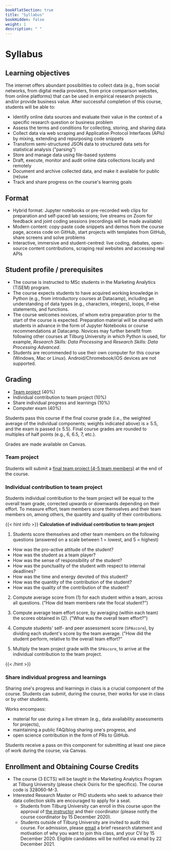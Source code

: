 ```yaml
---
bookFlatSection: true
title: "Syllabus"
bookHidden: false
weight: 1
description: " "
---
```


# Syllabus

## Learning objectives

The internet offers abundant possibilities to collect data (e.g., from social networks, from digital media providers, from price comparison websites, from online platforms) that can be used in empirical research projects and/or provide business value. After successful completion of this course, students will be able to:

-	Identify online data sources and evaluate their value in the context of a specific research question or business problem
- Assess the terms and conditions for collecting, storing, and sharing data
- Collect data via web scraping and Application Protocol Interfaces (APIs) by mixing, extending and repurposing code snippets
- Transform semi-structured JSON data to structured data sets for statistical analysis ("parsing")
- Store and manage data using file-based systems <!--and databases-->
- Draft, execute, monitor and audit online data collections locally and remotely
- Document and archive collected data, and make it available for public (re)use
- Track and share progress on the course's learning goals

## Format

- Hybrid format: Jupyter notebooks or pre-recorded web clips for preparation and self-paced lab sessions; live streams on Zoom for feedback and joint coding sessions (recordings will be made available)
- Modern content: copy-paste code snippets and demos from the course page, access code on GitHub, start projects with templates from GitHub, share screens and solve problems
- Interactive, immersive and student-centred: live coding, debates, open-source content contributions, scraping real websites and accessing real APIs

<!--, simulations, hackathon-->
<!-- work on VMs on AWS, code in SQL and R, compete on Kaggle, or work on own computer--; Coding Dojo student-=led analysis; while sharing screens-->

## Student profile / prerequisites

- The course is instructed to MSc students in the Marketing Analytics (TiSEM) program.
- The course expects students to have acquired working knowledge in Python (e.g., from introductory courses at Datacamp), including an understanding of data types (e.g., characters, integers), loops, if-else statements, and functions.
- The course welcomes novices, of whom extra preparation prior to the start of the course is expected. Preparation material will be shared with students in advance in the form of Jupyter Notebooks or course recommendations at Datacamp. Novices may further benefit from following other courses at Tilburg University in which Python is used, for example, *Research Skills: Data Processing* and *Research Skills: Data Processing Advanced*.
- Students are recommended to use their own computer for this course (Windows, Mac or Linux). Android/Chromebook/iOS devices are not supported.

<!--We will review the basics during induction week, but the pace will be very brisk.
-->


## Grading

- [Team project](project) (40%)
- Individual contribution to team project (10%)
- Share individual progress and learnings (10%)
- Computer exam (40%)

Students pass this course if the final course grade (i.e., the weighted average of the individual components; weights indicated above) is ≥ 5.5, and the exam is passed (≥ 5.5). Final course grades are rounded to multiples of half points (e.g., 6, 6.5, 7, etc.).

Grades are made available on Canvas.

### Team project

Students will submit a [final team project (4-5 team members)](project) at the end of the course.

### Individual contribution to team project

Students individual contribution to the team project will be equal to the overall team grade, corrected upwards or downwards depending on
their effort. To measure effort, team members score themselves and their team members on, among others, the quantity and quality of their contributions.

{{< hint info >}}
__Calculation of individual contribution to team project__

1. Students score themselves and other team members on the following questions (answered on a scale between 1 = lowest, and 5 = highest)
  - How was the pro-active attitude of the student?
  - How was the student as a team player?
  - How was the sense of responsibility of the student?
  - How was the punctuality of the student with respect to internal deadlines?
  - How was the time and energy devoted of this student?
  - How was the quantity of the contribution of the student?
  - How was the quality of the contribution of the student?

2. Compute average score from (1) for each student within a team, across all questions. ("How did team members rate the focal student?")

3. Compute average team effort score, by averaging (within each team) the scores obtained in (2). ("What was the overall team effort?")

4. Compute students' self- and peer assessment score (`SPAscore`), by dividing each student's score by the team average. ("How did the student perform, relative to the overall team effort?"

5. Multiply the team project grade with the `SPAscore`, to arrive at the individual contribution to the team project.

{{< /hint >}}

### Share individual progress and learnings

Sharing one's progress and learnings in class is a crucial component of the course. Students can submit, during the course, their works for use in class or by other students.

Works encompass:
- material for use during a live stream (e.g., data availability assessments for projects),
- maintaining a public FAQ/blog sharing one's progress, and
- open science contribution in the form of PRs to GitHub.

Students receive a pass on this component for submitting at least one piece of work during the course, via Canvas.

## Enrollment and Obtaining Course Credits

- The course (3 ECTS) will be taught in the Marketing Analytics Program at Tilburg University (please check Osiris for the specifics). The course code is 328060-M-3.
- Interested Research Master or PhD students who seek to advance their data collection skills are encouraged to apply for a seat.
  - Students from Tilburg University can enroll in this course upon the approval of [the instructor](mailto:h.datta@tilburguniversity.edu) and their coordinator (please notify the course coordinator by 15 December 2020).
  - Students outside of Tilburg University are invited to audit this course. For admission, please [email](mailto:h.datta@tilburguniversity.edu) a brief research statement and motivation of why you want to join this class, and your CV by 15 December 2020. Eligible candidates will be notified via email by 22 December 2021.
